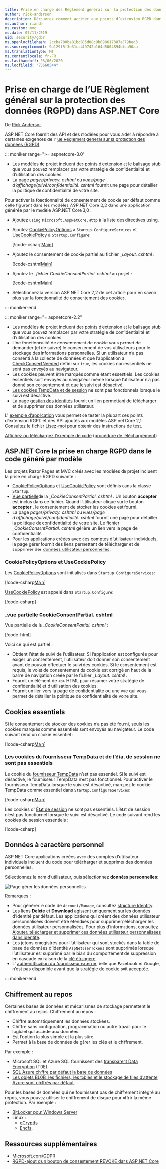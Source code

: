 ```yaml
---
title: Prise en charge des Règlement général sur la protection des données (RGPD) dans ASP.NET Core
author: rick-anderson
description: Découvrez comment accéder aux points d’extension RGPD dans une application Web ASP.NET Core.
ms.author: riande
ms.custom: mvc
ms.date: 07/11/2019
uid: security/gdpr
ms.openlocfilehash: 2ccba780ba81bd805d08c9b898617387a879bed3
ms.sourcegitcommit: 9a129f5f3e31cc449742b164d5004894bfca90aa
ms.translationtype: MT
ms.contentlocale: fr-FR
ms.lasthandoff: 03/06/2020
ms.locfileid: "78660544"
---
```

# <a name="eu-general-data-protection-regulation-gdpr-support-in-aspnet-core"></a>Prise en charge de l’UE Règlement général sur la protection des données (RGPD) dans ASP.NET Core

De [Rick Anderson](https://twitter.com/RickAndMSFT)

ASP.NET Core fournit des API et des modèles pour vous aider à répondre à certaines exigences de l' [ue Règlement général sur la protection des données (RGPD)](https://www.eugdpr.org/) :

::: moniker range=">= aspnetcore-3.0"

* Les modèles de projet incluent des points d’extension et le balisage stub que vous pouvez remplacer par votre stratégie de confidentialité et d’utilisation des cookies.
* La page *pages/privacy. cshtml* ou *vues/page d’affichage/privé/confidentialité. cshtml* fournit une page pour détailler la politique de confidentialité de votre site.

Pour activer la fonctionnalité de consentement de cookie par défaut comme celle figurant dans les modèles ASP.NET Core 2,2 dans une application générée par le modèle ASP.NET Core 3,0 :

* Ajoutez `using Microsoft.AspNetCore.Http` à la liste des directives using.
* Ajoutez [CookiePolicyOptions](/dotnet/api/microsoft.aspnetcore.builder.cookiepolicyoptions) à `Startup.ConfigureServices` et [UseCookiePolicy](/dotnet/api/microsoft.aspnetcore.builder.cookiepolicyappbuilderextensions.usecookiepolicy) à `Startup.Configure`:

  [!code-csharp[Main](gdpr/sample/RP3.0/Startup.cs?name=snippet1&highlight=12-19,38)]

* Ajoutez le consentement de cookie partiel au fichier *_Layout. cshtml* :

  [!code-cshtml[Main](gdpr/sample/RP3.0/Pages/Shared/_Layout.cshtml?name=snippet&highlight=4)]

* Ajoutez le *\_fichier CookieConsentPartial. cshtml* au projet :

  [!code-cshtml[Main](gdpr/sample/RP3.0/Pages/Shared/_CookieConsentPartial.cshtml)]

* Sélectionnez la version ASP.NET Core 2,2 de cet article pour en savoir plus sur la fonctionnalité de consentement des cookies.

::: moniker-end

::: moniker range="= aspnetcore-2.2"

* Les modèles de projet incluent des points d’extension et le balisage stub que vous pouvez remplacer par votre stratégie de confidentialité et d’utilisation des cookies.
* Une fonctionnalité de consentement de cookie vous permet de demander (et de suivre) le consentement de vos utilisateurs pour le stockage des informations personnelles. Si un utilisateur n’a pas consenti à la collecte de données et que l’application a [CheckConsentNeeded](/dotnet/api/microsoft.aspnetcore.builder.cookiepolicyoptions.checkconsentneeded) défini sur `true`, les cookies non essentiels ne sont pas envoyés au navigateur.
* Les cookies peuvent être marqués comme étant essentiels. Les cookies essentiels sont envoyés au navigateur même lorsque l’utilisateur n’a pas donné son consentement et que le suivi est désactivé.
* [Les cookies TempData et de session](#tempdata) ne sont pas fonctionnels lorsque le suivi est désactivé.
* La page [gestion des identités](#pd) fournit un lien permettant de télécharger et de supprimer des données utilisateur.

L' [exemple d’application](https://github.com/dotnet/AspNetCore.Docs/tree/live/aspnetcore/security/gdpr/sample) vous permet de tester la plupart des points d’extension RGPD et des API ajoutés aux modèles ASP.net Core 2,1. Consultez le fichier [Lisez-moi](https://github.com/dotnet/AspNetCore.Docs/tree/live/aspnetcore/security/gdpr/sample) pour obtenir des instructions de test.

[Affichez ou téléchargez l’exemple de code](https://github.com/dotnet/AspNetCore.Docs/tree/live/aspnetcore/security/gdpr/sample) ([procédure de téléchargement](xref:index#how-to-download-a-sample))

## <a name="aspnet-core-gdpr-support-in-template-generated-code"></a>ASP.NET Core la prise en charge RGPD dans le code généré par modèle

Les projets Razor Pages et MVC créés avec les modèles de projet incluent la prise en charge RGPD suivante :

* [CookiePolicyOptions](/dotnet/api/microsoft.aspnetcore.builder.cookiepolicyoptions) et [UseCookiePolicy](/dotnet/api/microsoft.aspnetcore.builder.cookiepolicyappbuilderextensions.usecookiepolicy) sont définis dans la classe `Startup`.
* [Vue partielle](xref:mvc/views/tag-helpers/builtin-th/partial-tag-helper)de la *\_CookieConsentPartial. cshtml* . Un bouton **accepter** est inclus dans ce fichier. Quand l’utilisateur clique sur le bouton **accepter** , le consentement de stocker les cookies est fourni.
* La page *pages/privacy. cshtml* ou *vues/page d’affichage/privé/confidentialité. cshtml* fournit une page pour détailler la politique de confidentialité de votre site. Le fichier *\_CookieConsentPartial. cshtml* génère un lien vers la page de confidentialité.
* Pour les applications créées avec des comptes d’utilisateur individuels, la page gérer fournit des liens permettant de télécharger et de supprimer des [données utilisateur personnelles](#pd).

### <a name="cookiepolicyoptions-and-usecookiepolicy"></a>CookiePolicyOptions et UseCookiePolicy

Les [CookiePolicyOptions](/dotnet/api/microsoft.aspnetcore.builder.cookiepolicyoptions) sont initialisés dans `Startup.ConfigureServices`:

[!code-csharp[Main](gdpr/sample/Startup.cs?name=snippet1&highlight=14-20)]

[UseCookiePolicy](/dotnet/api/microsoft.aspnetcore.builder.cookiepolicyappbuilderextensions.usecookiepolicy) est appelé dans `Startup.Configure`:

[!code-csharp[](gdpr/sample/Startup.cs?name=snippet1&highlight=51)]

### <a name="_cookieconsentpartialcshtml-partial-view"></a>\_vue partielle CookieConsentPartial. cshtml

Vue partielle de la *\_CookieConsentPartial. cshtml* :

[!code-html[](gdpr/sample/RP2.2/Pages/Shared/_CookieConsentPartial.cshtml)]

Voici ce qui est partiel :

* Obtient l’état de suivi de l’utilisateur. Si l’application est configurée pour exiger un consentement, l’utilisateur doit donner son consentement avant de pouvoir effectuer le suivi des cookies. Si le consentement est requis, le volet de consentement du cookie est corrigé en haut de la barre de navigation créée par le fichier *\_Layout. cshtml* .
* Fournit un élément de `<p>` HTML pour résumer votre stratégie de confidentialité et d’utilisation des cookies.
* Fournit un lien vers la page de confidentialité ou une vue qui vous permet de détailler la politique de confidentialité de votre site.

## <a name="essential-cookies"></a>Cookies essentiels

Si le consentement de stocker des cookies n’a pas été fourni, seuls les cookies marqués comme essentiels sont envoyés au navigateur. Le code suivant rend un cookie essentiel :

[!code-csharp[Main](gdpr/sample/RP2.2/Pages/Cookie.cshtml.cs?name=snippet1&highlight=5)]

<a name="tempdata"></a>

### <a name="tempdata-provider-and-session-state-cookies-arent-essential"></a>Les cookies du fournisseur TempData et de l’état de session ne sont pas essentiels

Le cookie du [fournisseur TempData](xref:fundamentals/app-state#tempdata) n’est pas essentiel. Si le suivi est désactivé, le fournisseur TempData n’est pas fonctionnel. Pour activer le fournisseur TempData lorsque le suivi est désactivé, marquez le cookie TempData comme essentiel dans `Startup.ConfigureServices`:

[!code-csharp[Main](gdpr/sample/RP2.2/Startup.cs?name=snippet1)]

Les cookies d' [État de session](xref:fundamentals/app-state) ne sont pas essentiels. L’état de session n’est pas fonctionnel lorsque le suivi est désactivé. Le code suivant rend les cookies de session essentiels :

[!code-csharp[](gdpr/sample/RP2.2/Startup.cs?name=snippet2)]

<a name="pd"></a>

## <a name="personal-data"></a>Données à caractère personnel

ASP.NET Core applications créées avec des comptes d’utilisateur individuels incluent du code pour télécharger et supprimer des données personnelles.

Sélectionnez le nom d’utilisateur, puis sélectionnez **données personnelles**:

![Page gérer les données personnelles](gdpr/_static/pd.png)

Remarques :

* Pour générer le code de `Account/Manage`, consultez [structure Identity](xref:security/authentication/scaffold-identity).
* Les liens **Delete** et **Download** agissent uniquement sur les données d’identité par défaut. Les applications qui créent des données utilisateur personnalisées doivent être étendues pour supprimer/télécharger les données utilisateur personnalisées. Pour plus d’informations, consultez [Ajouter, télécharger et supprimer des données utilisateur personnalisées dans identité](xref:security/authentication/add-user-data).
* Les jetons enregistrés pour l’utilisateur qui sont stockés dans la table de base de données d’identité `AspNetUserTokens` sont supprimés lorsque l’utilisateur est supprimé par le biais du comportement de suppression en cascade en raison de la [clé étrangère](https://github.com/aspnet/Identity/blob/release/2.1/src/EF/IdentityUserContext.cs#L152).
* L' [authentification du fournisseur externe](xref:security/authentication/social/index), telle que Facebook et Google, n’est pas disponible avant que la stratégie de cookie soit acceptée.

::: moniker-end

## <a name="encryption-at-rest"></a>Chiffrement au repos

Certaines bases de données et mécanismes de stockage permettent le chiffrement au repos. Chiffrement au repos :

* Chiffre automatiquement les données stockées.
* Chiffre sans configuration, programmation ou autre travail pour le logiciel qui accède aux données.
* Est l’option la plus simple et la plus sûre.
* Permet à la base de données de gérer les clés et le chiffrement.

Par exemple :

* Microsoft SQL et Azure SQL fournissent des [transparent Data Encryption](/sql/relational-databases/security/encryption/transparent-data-encryption) (TDE).
* [SQL Azure chiffre par défaut la base de données](https://azure.microsoft.com/updates/newly-created-azure-sql-databases-encrypted-by-default/)
* [Les objets BLOB, les fichiers, les tables et le stockage de files d’attente Azure sont chiffrés par défaut](https://azure.microsoft.com/blog/announcing-default-encryption-for-azure-blobs-files-table-and-queue-storage/).

Pour les bases de données qui ne fournissent pas de chiffrement intégré au repos, vous pouvez utiliser le chiffrement de disque pour offrir la même protection. Par exemple :

* [BitLocker pour Windows Server](/windows/security/information-protection/bitlocker/bitlocker-how-to-deploy-on-windows-server)
* Linux :
  * [eCryptfs](https://launchpad.net/ecryptfs)
  * [Encfs](https://github.com/vgough/encfs).

## <a name="additional-resources"></a>Ressources supplémentaires

* [Microsoft.com/GDPR](https://www.microsoft.com/trustcenter/Privacy/GDPR)
* [RGPD-ajout d’un bouton de consentement REVOKE dans ASP.NET Core](https://www.joeaudette.com/blog/2018/08/28/gdpr---adding-a-revoke-consent-button-in-aspnet-core)
